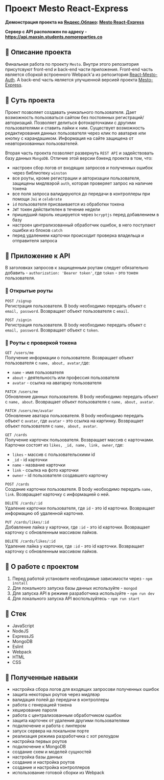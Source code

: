 # Проект Mesto React-Express

**Демонстрация проекта на [Яндекс.Облако](https://cloud.yandex.ru/): [Mesto React-Express](https://maxsin.students.nomoreparties.co)**

**Сервер с API расположен по адресу - https://api.maxsin.students.nomoreparties.co**

## :page_with_curl: Описание проекта

Финальная работа по проекту `Mesto`. Внутри этого репозитория присутсвуют front-end и back-end части приложения. Front-end часть является сборкой встроенного Webpack'a из репозитория [React-Mesto-Auth](https://github.com/MaximSinyukov/react-mesto-auth). А back-end часть является улучшенной версией проекта [Mesto-Express](https://github.com/MaximSinyukov/express-mesto).

## :book: Суть проекта

Проект позволяет создавать уникального пользователя. Дает возможность пользоваться сайтом без постоянных регистраций/авторизаций. Позволяет делиться фотокарточками с другими пользователями и ставить лайки к ним. Существует возможность редактирования данных пользователя через клик по аватарке или кнопку с карандашиком. Информация на сайте защищена от неавторизованных пользователей.

Вторая часть проекта позволяет развернуть `REST API` и задействовать базу данных `MongoDB`. Отличие этой версии бэкенд проекта в том, что:
- настроен сбор логов от входящих запросов и полученных ошибок через библиотеку `winston`
- все роуты, кроме регистрации и авторизации пользователя, защищены мидлвэрой `auth`, которая проверяет запрос на наличие токена
- все поля запроса валидируются до передачи в контроллеры при помощи `Joi` и `celebrate`
- `id` пользователя присваивается из обработки токена
- `JWT` токен действителен в течение недели
- пришедший пароль хешируется через `bcryptjs` перед добавлением в базу
- настроен централизованный обработчик ошибок, в него поступают ошибки из блоков `catch`
- перед удалением карточки происходит проверка владельца и отправителя запроса

## :pushpin: Приложение к API

В заголовках запросов к защищенным роутам следует обязательно добавить - `authorization: 'Bearer token'`, где `token` - это токен пользователя.

### :green_book: Открытые роуты

`POST /signup`  
Регистрация пользователя. В body необходимо передать объект с `email, password`. 
Возвращает объект пользователя c `email`.

`POST /signin`  
Регистрация пользователя. В body необходимо передать объект с `email, password`. 
Возвращает объект c `token`.

### :closed_book: Роуты с проверкой токена

`GET /users/me`  
Получение информации о пользователе.
Возвращает объект пользователя c `name, about, avatar`,где:
- `name` - имя пользователя
- `about` - деятельность или профессия пользователя
- `avatar` - ссылка на аватарку пользователя

`PATCH /users/me`  
Обновление данных пользователя. В body необходимо передать объект с `name, about`.
Возвращает объект пользователя c `name, about, avatar`.

`PATCH /users/me/avatar`  
Обновление аватара пользователя. В body необходимо передать объект с `avatar`, где `avatar` - это ссылка на картинку.
Возвращает объект пользователя c `name, about, avatar`.

`GET /cards`  
Получение карточек пользователя.
Возвращает массив c карточками. Карточки состоят из `likes, _id, name, link, owner`, где:
- `likes` - массив с пользовательскими id
- `_id` - id карточки
- `name` - название карточки
- `link` - ссылка на фото карточки
- `owner` - id пользователя создавшего карточку

`POST /cards`  
Создание карточки пользователя. В body необходимо передать `name, link`.
Возвращает карточку с информацией о ней.

`DELETE /cards/:id`  
Удаление карточки пользователя, где `id` - это id карточки.
Возвращает информацию об удаленной карточке.

`PUT /cards/likes/:id`  
Добавление лайка у карточки, где `:id` - это id карточки.
Возвращает карточку с обновленным массивом лайков.

`DELETE /cards/likes/:id`  
Удаление лайка у карточки, где `:id` - это id карточки.
Возвращает карточку с обновленным массивом лайков.

## :wrench: О работе с проектом

1. Перед работой установите необходимые зависимости через - `npm install`
2. Для локального запуска базы данных используйте - `mongod`
3. Для запуска API в режиме разработчика используйте - `npm run dev`
4. Для локального запуска API воспользуйтесь - `npm run start`

## :bookmark_tabs: Стек

- JavaScript
- NodeJS
- ExpressJS
- MongoDB
- Eslint
- Webpack
- HTML
- CSS

## :mag_right: Полученные навыки

* настройка сбора логов для входящих запросови полученных ошибок
* защита некоторых роутов через мидлвэр
* валидация полей до передачи в контроллеры
* работа с генерацией токена
* хеширование пароля
* работа с централизованным обработчиком ошибок
* защита карточек от удаления другими пользователями
* подключение и работа с линтером
* запуск сервера на локальном порте
* реализация режима разработчика с хот релоудом
* настройка первых роутов
* подключение к MongoDB
* создание схем и моделей сущностей
* настройка базы данных
* создание и настройка роутов
* создание и настройка контроллеров
* использование готовой сборки из Webpack